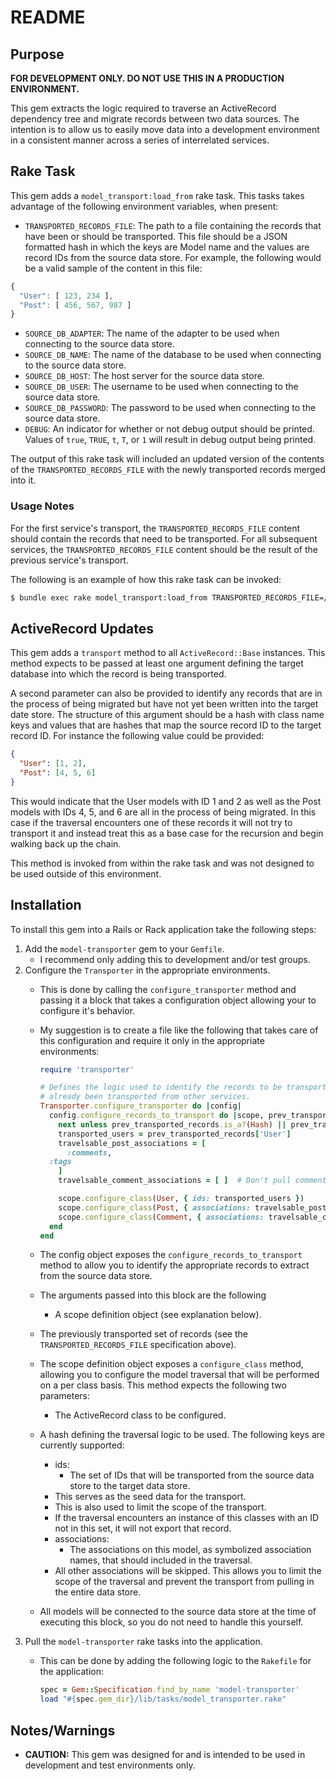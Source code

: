 # README

## Purpose

__FOR DEVELOPMENT ONLY. DO NOT USE THIS IN A PRODUCTION ENVIRONMENT.__

This gem extracts the logic required to traverse an ActiveRecord dependency tree and migrate records between two data sources. The intention is to allow us to easily move data into a development environment in a consistent manner across a series of interrelated services.


## Rake Task

This gem adds a ```model_transport:load_from``` rake task. This tasks takes advantage of the following environment variables, when present:

* ```TRANSPORTED_RECORDS_FILE```: The path to a file containing the records that have been or should be transported. This file should be a JSON formatted hash in which the keys are Model name and the values are record IDs from the source data store. For example, the following would be a valid sample of the content in this file:

```javascript
{
  "User": [ 123, 234 ],
  "Post": [ 456, 567, 987 ]
}
```

* ```SOURCE_DB_ADAPTER```: The name of the adapter to be used when connecting to the source data store.
* ```SOURCE_DB_NAME```: The name of the database to be used when connecting to the source data store.
* ```SOURCE_DB_HOST```: The host server for the source data store.
* ```SOURCE_DB_USER```: The username to be used when connecting to the source data store.
* ```SOURCE_DB_PASSWORD```: The password to be used when connecting to the source data store.
* ```DEBUG```: An indicator for whether or not debug output should be printed. Values of ```true```, ```TRUE```, ```t```, ```T```, or ```1``` will result in debug output being printed.

The output of this rake task will included an updated version of the contents of the ```TRANSPORTED_RECORDS_FILE``` with the newly transported records merged into it.


### Usage Notes

For the first service's transport, the ```TRANSPORTED_RECORDS_FILE``` content should contain the records that need to be transported. For all subsequent services, the ```TRANSPORTED_RECORDS_FILE``` content should be the result of the previous service's transport.

The following is an example of how this rake task can be invoked:

```bash
$ bundle exec rake model_transport:load_from TRANSPORTED_RECORDS_FILE=/tmp/transported_records.json SOURCE_DB_NAME=myapp_db SOURCE_DB_HOST=staging.myapp.com SOURCE_DB_USER=myapp_user SOURCE_DB_PASSWORD=myapp_password
```


## ActiveRecord Updates

This gem adds a ```transport``` method to all ```ActiveRecord::Base``` instances. This method expects to be passed at least one argument defining the target database into which the record is being transported.

A second parameter can also be provided to identify any records that are in the process of being migrated but have not yet been written into the target date store. The structure of this argument should be a hash with class name keys and values that are hashes that map the source record ID to the target record ID. For instance the following value could be provided:

```json
{
  "User": [1, 2],
  "Post": [4, 5, 6]
}
```

This would indicate that the User models with ID 1 and 2 as well as the Post models with IDs 4, 5, and 6 are all in the process of being migrated. In this case if the traversal encounters one of these records it will not try to transport it and instead treat this as a base case for the recursion and begin walking back up the chain.

This method is invoked from within the rake task and was not designed to be used outside of this environment.


## Installation

To install this gem into a Rails or Rack application take the following steps:

1. Add the ```model-transporter``` gem to your ```Gemfile```.
    * I recommend only adding this to development and/or test groups.
1. Configure the ```Transporter``` in the appropriate environments.
    * This is done by calling the ```configure_transporter``` method and passing it a block that takes a configuration object allowing your to configure it's behavior.
    * My suggestion is to create a file like the following that takes care of this configuration and require it only in the appropriate environments:

        ```ruby
        require 'transporter'

        # Defines the logic used to identify the records to be transported, based on the records that have
        # already been transported from other services.
        Transporter.configure_transporter do |config|
          config.configure_records_to_transport do |scope, prev_transported_records|
            next unless prev_transported_records.is_a?(Hash) || prev_transported_records['User'].nil?
            transported_users = prev_transported_records['User']
            travelsable_post_associations = [
              :comments,
	      :tags
            ]
            travelsable_comment_associations = [ ]  # Don't pull comment authors.

            scope.configure_class(User, { ids: transported_users })
            scope.configure_class(Post, { associations: travelsable_post_associations })
            scope.configure_class(Comment, { associations: travelsable_comment_associations })
          end
        end
        ```

    * The config object exposes the ```configure_records_to_transport``` method to allow you to identify the appropriate records to extract from the source data store.
    * The arguments passed into this block are the following
        * A scope definition object (see explanation below).
	* The previously transported set of records (see the ```TRANSPORTED_RECORDS_FILE``` specification above).
    * The scope definition object exposes a ```configure_class``` method, allowing you to configure the model traversal that will be performed on a per class basis. This method expects the following two parameters:
        * The ActiveRecord class to be configured.
	* A hash defining the traversal logic to be used. The following keys are currently supported:
	    * ids:
	        * The set of IDs that will be transported from the source data store to the target data store.
		* This serves as the seed data for the transport.
		* This is also used to limit the scope of the transport.
		* If the traversal encounters an instance of this classes with an ID not in this set, it will not export that record.
	    * associations:
	        * The associations on this model, as symbolized association names, that should included in the traversal.
		* All other associations will be skipped. This allows you to limit the scope of the traversal and prevent the transport from pulling in the entire data store.
    * All models will be connected to the source data store at the time of executing this block, so you do not need to handle this yourself.
1. Pull the ```model-transporter``` rake tasks into the application.
    * This can be done by adding the following logic to the ```Rakefile``` for the application:

        ```ruby
        spec = Gem::Specification.find_by_name 'model-transporter'
        load "#{spec.gem_dir}/lib/tasks/model_transporter.rake"
        ```


## Notes/Warnings

* __CAUTION:__ This gem was designed for and is intended to be used in development and test environments only.

